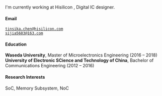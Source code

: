 
I'm currently working at Hisilicon , Digital IC designer. 

#### Email  
<code>tinsika.chen@hisilicon.com</code>  
<code>sijia5683@163.com</code>

#### Education  
**Waseda University**, Master of Microelectronics Engineering (2016 – 2018)<br> 
**University of Electronic SCience and Technology of China**, Bachelor of Communications Engineering (2012 – 2016)<br> 

#### Research Interests  
SoC, Memory Subsystem, NoC
